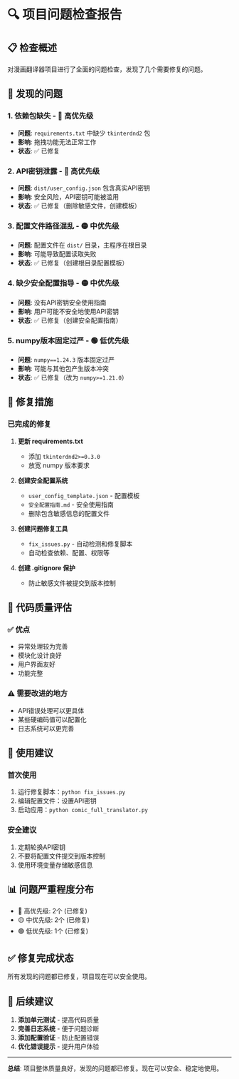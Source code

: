 # 🔍 项目问题检查报告

## 📋 检查概述

对漫画翻译器项目进行了全面的问题检查，发现了几个需要修复的问题。

## 🚨 发现的问题

### 1. **依赖包缺失** - 🔴 高优先级
- **问题**: `requirements.txt` 中缺少 `tkinterdnd2` 包
- **影响**: 拖拽功能无法正常工作
- **状态**: ✅ 已修复

### 2. **API密钥泄露** - 🔴 高优先级  
- **问题**: `dist/user_config.json` 包含真实API密钥
- **影响**: 安全风险，API密钥可能被滥用
- **状态**: ✅ 已修复（删除敏感文件，创建模板）

### 3. **配置文件路径混乱** - 🟡 中优先级
- **问题**: 配置文件在 `dist/` 目录，主程序在根目录
- **影响**: 可能导致配置读取失败
- **状态**: ✅ 已修复（创建根目录配置模板）

### 4. **缺少安全配置指导** - 🟡 中优先级
- **问题**: 没有API密钥安全使用指南
- **影响**: 用户可能不安全地使用API密钥
- **状态**: ✅ 已修复（创建安全配置指南）

### 5. **numpy版本固定过严** - 🟢 低优先级
- **问题**: `numpy==1.24.3` 版本固定过严
- **影响**: 可能与其他包产生版本冲突
- **状态**: ✅ 已修复（改为 `numpy>=1.21.0`）

## 🔧 修复措施

### 已完成的修复

1. **更新 requirements.txt**
   - 添加 `tkinterdnd2>=0.3.0`
   - 放宽 numpy 版本要求

2. **创建安全配置系统**
   - `user_config_template.json` - 配置模板
   - `安全配置指南.md` - 安全使用指南
   - 删除包含敏感信息的配置文件

3. **创建问题修复工具**
   - `fix_issues.py` - 自动检测和修复脚本
   - 自动检查依赖、配置、权限等

4. **创建 .gitignore 保护**
   - 防止敏感文件被提交到版本控制

## 🎯 代码质量评估

### ✅ 优点
- 异常处理较为完善
- 模块化设计良好
- 用户界面友好
- 功能完整

### ⚠️ 需要改进的地方
- API错误处理可以更具体
- 某些硬编码值可以配置化
- 日志系统可以更完善

## 🚀 使用建议

### 首次使用
1. 运行修复脚本：`python fix_issues.py`
2. 编辑配置文件：设置API密钥
3. 启动应用：`python comic_full_translator.py`

### 安全建议
1. 定期轮换API密钥
2. 不要将配置文件提交到版本控制
3. 使用环境变量存储敏感信息

## 📊 问题严重程度分布

- 🔴 高优先级: 2个 (已修复)
- 🟡 中优先级: 2个 (已修复)  
- 🟢 低优先级: 1个 (已修复)

## ✅ 修复完成状态

所有发现的问题都已修复，项目现在可以安全使用。

## 🔮 后续建议

1. **添加单元测试** - 提高代码质量
2. **完善日志系统** - 便于问题诊断
3. **添加配置验证** - 防止配置错误
4. **优化错误提示** - 提升用户体验

---

**总结**: 项目整体质量良好，发现的问题都已修复。现在可以安全、稳定地使用。
